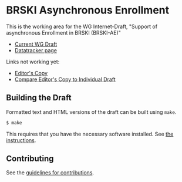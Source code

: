 # BRSKI Asynchronous Enrollment

This is the working area for the WG Internet-Draft, "Support of asynchronous Enrollment in BRSKI (BRSKI-AE)"

* [Current WG Draft](https://tools.ietf.org/html/draft-ietf-anima-brski-async-enroll-02)
* [Datatracker page](https://datatracker.ietf.org/doc/draft-ietf-anima-brski-async-enroll/)


Links not working yet:

* [Editor's Copy](https://anima-wg.github.io/anima-brski-async-enroll/#go.draft-ietf-anima-brski-async-enroll.html)
* [Compare Editor's Copy to Individual Draft](https://anima-wg.github.io/anima-brski-async-enroll/#go.draft-ietf-anima-brski-async-enroll.diff)

## Building the Draft

Formatted text and HTML versions of the draft can be built using `make`.

```sh
$ make
```

This requires that you have the necessary software installed.  See
[the instructions](https://github.com/martinthomson/i-d-template/blob/master/doc/SETUP.md).


## Contributing

See the [guidelines for contributions](CONTRIBUTING.md).

